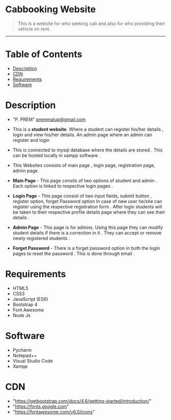 # Cabbooking Website
> This is a website for who seeking cab and also for who providing their vehicle on rent.
<hr>

# Table of Contents
* [Description](#description)
* [CDN](#cdn)
* [Requirements](#requirements)
* [Software](#software)



 # <a name = "#description"></a>Description
 * "P. PREM" <premmalup@gmail.com>
  * This is a **student website**. Where a student can register his/her details , login and view his/her details. 
  An admin page where an admin can register and login 
  * This is connected to mysql database where the details are stored . This can be hosted locally 
  in xampp software . 
  * This Websites consists of main page , login page, registration page, admin page.
  * **Main Page** - This page consits of two options of student and admin . Each option is linked to respective
                    login pages .
                    
                    
  * **Login Page** - This page consist of two input fields, submit button , register option, forget Password option
                     In case of new user he/she can register using the respective registration form . After login students
                     will be taken to their respective profile details page where they can see their details .
                     
                     
  * **Admin Page** - This page is for admins. Using this page they can modify student details if there
                     is a correction in it . They can accept or remove newly registered students .
                     
        
  * **Forget Password** - There is a forget password option in both the login pages to reset the password .
                          This is done through email . 
  

 # <a name = "#requirements"></a>Requirements
 * HTML5
 * CSS3
 * JavaScript (ES6)
 * Bootstrap 4
 * Font Awesome
 * Node Js

 # <a name = "#software"></a>Software
 * Pycharm
 * Notepad++
 * Visual Studio Code
 * Xampp

 # <a name = "#cdn"></a>CDN
* "https://getbootstrap.com/docs/4.6/getting-started/introduction/"
* "https://fonts.google.com"
* "https://fontawesome.com/v6.0/icons"
